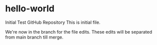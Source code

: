 # hello-world
Initial Test GitHub Repository
This is initial file.

We're now in the branch for the file edits. These edits will be separated from main branch till merge.


